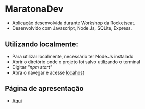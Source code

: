 # MaratonaDev
 
- Aplicação desenvolvida durante Workshop da Rocketseat.
- Desenvolvido com Javascript, Node.Js, SQLite, Express.
## Utilizando localmente:
- Para utilizar localmente, necessário ter Node.Js instalado
- Abrir o diretório onde o projeto foi salvo utilizando o terminal 
- Digitar *"npm start"*
- Abra o navegar e acesse [locahost](localhost:3000)
## Página de apresentação
- [Aqui](https://fagnercsouza.github.io/maratonaDev/)
